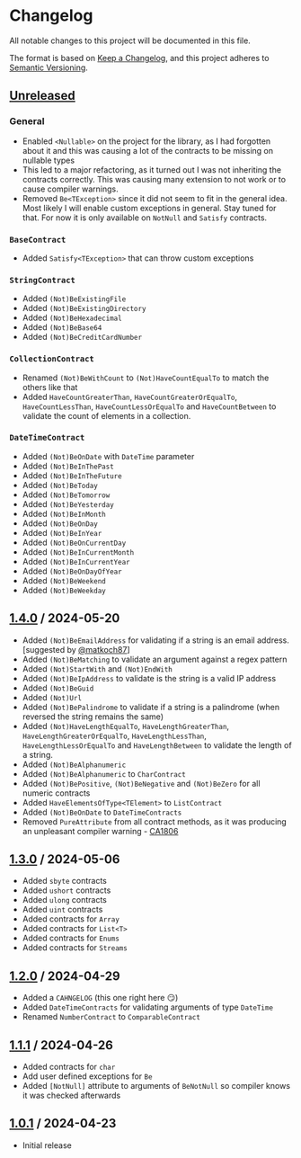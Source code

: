 # Changelog

All notable changes to this project will be documented in this file.

The format is based on [Keep a Changelog](https://keepachangelog.com/en/1.1.0/),
and this project adheres to [Semantic Versioning](https://semver.org/spec/v2.0.0.html).

## [Unreleased]
### General
- Enabled `<Nullable>` on the project for the library, as I had forgotten about it and this was causing a lot of the contracts to be missing on nullable types
- This led to a major refactoring, as it turned out I was not inheriting the contracts correctly. This was causing many extension to not work or to cause compiler warnings.
- Removed `Be<TException>` since it did not seem to fit in the general idea. Most likely I will enable custom exceptions in general. Stay tuned for that. For now it is only available on `NotNull` and `Satisfy` contracts.

### `BaseContract`
- Added `Satisfy<TException>` that can throw custom exceptions

### `StringContract`
- Added `(Not)BeExistingFile`
- Added `(Not)BeExistingDirectory`
- Added `(Not)BeHexadecimal`
- Added `(Not)BeBase64`
- Added `(Not)BeCreditCardNumber`

### `CollectionContract`
- Renamed `(Not)BeWithCount` to `(Not)HaveCountEqualTo` to match the others like that
- Added `HaveCountGreaterThan`, `HaveCountGreaterOrEqualTo`, `HaveCountLessThan`, `HaveCountLessOrEqualTo` and `HaveCountBetween` to validate the count of elements in a collection.

### `DateTimeContract`
- Added `(Not)BeOnDate` with `DateTime` parameter
- Added `(Not)BeInThePast`
- Added `(Not)BeInTheFuture`
- Added `(Not)BeToday`
- Added `(Not)BeTomorrow`
- Added `(Not)BeYesterday`
- Added `(Not)BeInMonth`
- Added `(Not)BeOnDay`
- Added `(Not)BeInYear`
- Added `(Not)BeOnCurrentDay`
- Added `(Not)BeInCurrentMonth`
- Added `(Not)BeInCurrentYear`
- Added `(Not)BeOnDayOfYear`
- Added `(Not)BeWeekend`
- Added `(Not)BeWeekday`

## [1.4.0] / 2024-05-20
- Added `(Not)BeEmailAddress` for validating if a string is an email address. [suggested by [@matkoch87](https://x.com/matkoch87/status/1787511006085705889)]
- Added `(Not)BeMatching` to validate an argument against a regex pattern
- Added `(Not)StartWith` and `(Not)EndWith` 
- Added `(Not)BeIpAddress` to validate is the string is a valid IP address
- Added `(Not)BeGuid`
- Added `(Not)Url`
- Added `(Not)BePalindrome` to validate if a string is a palindrome (when reversed the string remains the same)
- Added `(Not)HaveLengthEqualTo`, `HaveLengthGreaterThan`, `HaveLengthGreaterOrEqualTo`, `HaveLengthLessThan`, `HaveLengthLessOrEqualTo` and `HaveLengthBetween` to validate the length of a string.
- Added `(Not)BeAlphanumeric`
- Added `(Not)BeAlphanumeric` to `CharContract`
- Added `(Not)BePositive`, `(Not)BeNegative` and `(Not)BeZero` for all numeric contracts
- Added `HaveElementsOfType<TElement>` to `ListContract`
- Added `(Not)BeOnDate` to `DateTimeContracts`
- Removed `PureAttribute` from all contract methods, as it was producing an unpleasant compiler warning - [CA1806](https://learn.microsoft.com/en-us/dotnet/fundamentals/code-analysis/quality-rules/ca1806)
 
## [1.3.0] / 2024-05-06
- Added `sbyte` contracts
- Added `ushort` contracts
- Added `ulong` contracts
- Added `uint` contracts
- Added contracts for `Array`
- Added contracts for `List<T>`
- Added contracts for `Enums`
- Added contracts for `Streams`

## [1.2.0] / 2024-04-29
- Added a `CAHNGELOG` (this one right here 😏)
- Added `DateTimeContracts` for validating arguments of type `DateTime`
- Renamed `NumberContract` to `ComparableContract`

## [1.1.1] / 2024-04-26
- Added contracts for `char`
- Add user defined exceptions for `Be`
- Added `[NotNull]` attribute to arguments of `BeNotNull` so compiler knows it was checked afterwards

## [1.0.1] / 2024-04-23
- Initial release

[Unreleased]: https://github.com/FluentContracts/FluentContracts/compare/1.4.0...HEAD
[1.4.0]: https://github.com/FluentContracts/FluentContracts/compare/1.3.0...1.4.0
[1.3.0]: https://github.com/FluentContracts/FluentContracts/compare/1.2.0...1.3.0
[1.2.0]: https://github.com/FluentContracts/FluentContracts/compare/1.1.1...1.2.0
[1.1.1]: https://github.com/FluentContracts/FluentContracts/compare/1.0.1...1.1.1
[1.0.1]: https://github.com/FluentContracts/FluentContracts/tree/1.0.1
